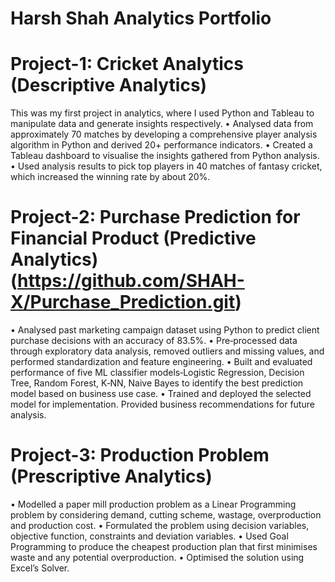 # Harsh Shah Analytics Portfolio

# Project-1: Cricket Analytics (Descriptive Analytics)

This was my first project in analytics, where I used Python and Tableau to manipulate data and generate insights respectively.
• Analysed data from approximately 70 matches by developing a comprehensive player analysis algorithm in Python and derived 20+ performance indicators.
• Created a Tableau dashboard to visualise the insights gathered from Python analysis.
• Used analysis results to pick top players in 40 matches of fantasy cricket, which increased the winning rate by about 20%.

# Project-2: Purchase Prediction for Financial Product (Predictive Analytics)(https://github.com/SHAH-X/Purchase_Prediction.git)

• Analysed past marketing campaign dataset using Python to predict client purchase decisions with an accuracy of 83.5%.
• Pre‐processed data through exploratory data analysis, removed outliers and missing values, and performed standardization and feature engineering.
• Built and evaluated performance of five ML classifier models‐Logistic Regression, Decision Tree, Random Forest, K‐NN, Naive Bayes to identify the best prediction model based on business use case.
• Trained and deployed the selected model for implementation. Provided business recommendations for future analysis.

# Project-3: Production Problem (Prescriptive Analytics)

• Modelled a paper mill production problem as a Linear Programming problem by considering demand, cutting scheme, wastage, overproduction and production cost.
• Formulated the problem using decision variables, objective function, constraints and deviation variables.
• Used Goal Programming to produce the cheapest production plan that first minimises waste and any potential overproduction.
• Optimised the solution using Excel’s Solver.
